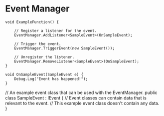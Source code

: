 # Event Manager

    void ExampleFunction() {

        // Register a listener for the event.
        EventManager.AddListener<SampleEvent>(OnSampleEvent);

        // Trigger the event.
        EventManager.TriggerEvent(new SampleEvent());

        // Unregister the listener.
        EventManager.RemoveListener<SampleEvent>(OnSampleEvent);
    }

    void OnSampleEvent(SampleEvent e) {
        Debug.Log("Event has happened!");
    }


// An example event class that can be used with the EventManager. 
public class SampleEvent : IEvent {
    // Event classes can contain data that is relevant to the event.
    // This example event class doesn't contain any data.
}

